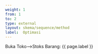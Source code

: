 ```yaml
---
weight: 1
from: 1
to: 2
type: external
layout: skema/sequence/method
label:  Optimasi
---
```

Buka Toko-->Stoks Barang: {{ page.label }}
